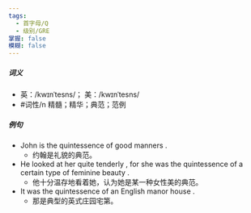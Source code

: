 ```yaml
---
tags:
  - 首字母/Q
  - 级别/GRE
掌握: false
模糊: false
---
```

##### 词义
- 英：/kwɪnˈtesns/； 美：/kwɪnˈtesns/
- #词性/n  精髓；精华；典范；范例
##### 例句
- John is the quintessence of good manners .
	- 约翰是礼貌的典范。
- He looked at her quite tenderly , for she was the quintessence of a certain type of feminine beauty .
	- 他十分温存地看着她，认为她是某一种女性美的典范。
- It was the quintessence of an English manor house .
	- 那是典型的英式庄园宅第。
